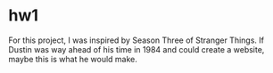 # hw1
For this project, I was inspired by Season Three of Stranger Things. If Dustin was way ahead of his time in 1984 and could create a website, maybe this is what he would make. 